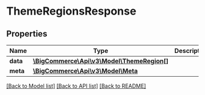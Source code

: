 # ThemeRegionsResponse

## Properties
Name | Type | Description | Notes
------------ | ------------- | ------------- | -------------
**data** | [**\BigCommerce\Api\v3\Model\ThemeRegion[]**](ThemeRegion.md) |  | [optional] 
**meta** | [**\BigCommerce\Api\v3\Model\Meta**](Meta.md) |  | [optional] 

[[Back to Model list]](../README.md#documentation-for-models) [[Back to API list]](../README.md#documentation-for-api-endpoints) [[Back to README]](../README.md)


